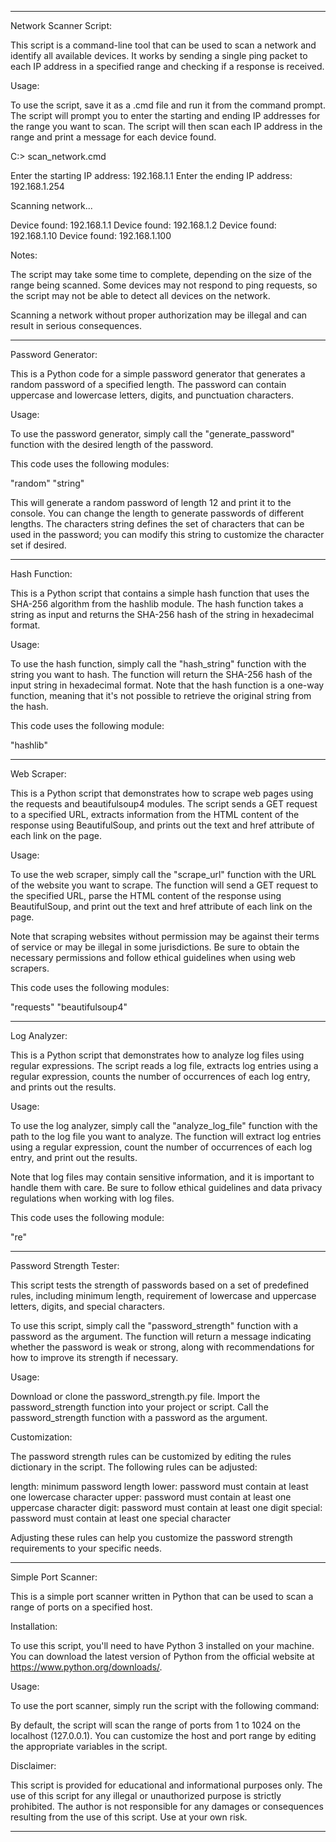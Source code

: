 ----------------------------------------------------------------------------------------------------------------------------------------------------------------------------------------------------------------------------
Network Scanner Script:

This script is a command-line tool that can be used to scan a network and identify all available devices. It works by sending a single ping packet to each IP address in a specified range and checking if a response is received.

Usage:

To use the script, save it as a .cmd file and run it from the command prompt. The script will prompt you to enter the starting and ending IP addresses for the range you want to scan. The script will then scan each IP address in the range and print a message for each device found.

C:\> scan_network.cmd

Enter the starting IP address: 192.168.1.1
Enter the ending IP address: 192.168.1.254

Scanning network...

Device found: 192.168.1.1
Device found: 192.168.1.2
Device found: 192.168.1.10
Device found: 192.168.1.100

Notes:

The script may take some time to complete, depending on the size of the range being scanned.
Some devices may not respond to ping requests, so the script may not be able to detect all devices on the network.

Scanning a network without proper authorization may be illegal and can result in serious consequences.

----------------------------------------------------------------------------------------------------------------------------------------------------------------------------------------------------------------------------
Password Generator:

This is a Python code for a simple password generator that generates a random password of a specified length. The password can contain uppercase and lowercase letters, digits, and punctuation characters.

Usage:

To use the password generator, simply call the "generate_password" function with the desired length of the password.

This code uses the following modules:

"random"
"string"

This will generate a random password of length 12 and print it to the console. You can change the length to generate passwords of different lengths. The characters string defines the set of characters that can be used in the password; you can modify this string to customize the character set if desired.

----------------------------------------------------------------------------------------------------------------------------------------------------------------------------------------------------------------------------
Hash Function:

This is a Python script that contains a simple hash function that uses the SHA-256 algorithm from the hashlib module. The hash function takes a string as input and returns the SHA-256 hash of the string in hexadecimal format.

Usage:

To use the hash function, simply call the "hash_string" function with the string you want to hash. The function will return the SHA-256 hash of the input string in hexadecimal format. Note that the hash function is a one-way function, meaning that it's not possible to retrieve the original string from the hash.

This code uses the following module:

"hashlib"

----------------------------------------------------------------------------------------------------------------------------------------------------------------------------------------------------------------------------
Web Scraper:

This is a Python script that demonstrates how to scrape web pages using the requests and beautifulsoup4 modules. The script sends a GET request to a specified URL, extracts information from the HTML content of the response using BeautifulSoup, and prints out the text and href attribute of each link on the page.

Usage:

To use the web scraper, simply call the "scrape_url" function with the URL of the website you want to scrape. The function will send a GET request to the specified URL, parse the HTML content of the response using BeautifulSoup, and print out the text and href attribute of each link on the page.

Note that scraping websites without permission may be against their terms of service or may be illegal in some jurisdictions. Be sure to obtain the necessary permissions and follow ethical guidelines when using web scrapers.

This code uses the following modules:

"requests"
"beautifulsoup4"

----------------------------------------------------------------------------------------------------------------------------------------------------------------------------------------------------------------------------
Log Analyzer:

This is a Python script that demonstrates how to analyze log files using regular expressions. The script reads a log file, extracts log entries using a regular expression, counts the number of occurrences of each log entry, and prints out the results.

Usage:

To use the log analyzer, simply call the "analyze_log_file" function with the path to the log file you want to analyze. The function will extract log entries using a regular expression, count the number of occurrences of each log entry, and print out the results.

Note that log files may contain sensitive information, and it is important to handle them with care. Be sure to follow ethical guidelines and data privacy regulations when working with log files.

This code uses the following module:

"re"

----------------------------------------------------------------------------------------------------------------------------------------------------------------------------------------------------------------------------
Password Strength Tester:

This script tests the strength of passwords based on a set of predefined rules, including minimum length, requirement of lowercase and uppercase letters, digits, and special characters.

To use this script, simply call the "password_strength" function with a password as the argument. The function will return a message indicating whether the password is weak or strong, along with recommendations for how to improve its strength if necessary.

Usage:

Download or clone the password_strength.py file.
Import the password_strength function into your project or script.
Call the password_strength function with a password as the argument.

<!-- Example:

from password_strength import password_strength

password = 'MySecurePassword123!'
result = password_strength(password)
print(result) # output: Password is strong. -->

Customization:

The password strength rules can be customized by editing the rules dictionary in the script. The following rules can be adjusted:

length: minimum password length
lower: password must contain at least one lowercase character
upper: password must contain at least one uppercase character
digit: password must contain at least one digit
special: password must contain at least one special character

Adjusting these rules can help you customize the password strength requirements to your specific needs.

----------------------------------------------------------------------------------------------------------------------------------------------------------------------------------------------------------------------------
Simple Port Scanner:

This is a simple port scanner written in Python that can be used to scan a range of ports on a specified host.

Installation:

To use this script, you'll need to have Python 3 installed on your machine. You can download the latest version of Python from the official website at https://www.python.org/downloads/.

Usage:

To use the port scanner, simply run the script with the following command:

<!-- python port_scanner.py -->

By default, the script will scan the range of ports from 1 to 1024 on the localhost (127.0.0.1). You can customize the host and port range by editing the appropriate variables in the script.

Disclaimer:

This script is provided for educational and informational purposes only. The use of this script for any illegal or unauthorized purpose is strictly prohibited. The author is not responsible for any damages or consequences resulting from the use of this script. Use at your own risk.

----------------------------------------------------------------------------------------------------------------------------------------------------------------------------------------------------------------------------
